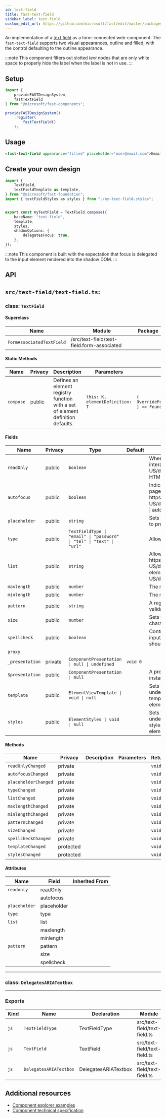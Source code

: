 ```yaml
---
id: text-field
title: fast-text-field
sidebar_label: text-field
custom_edit_url: https://github.com/microsoft/fast/edit/master/packages/web-components/fast-foundation/src/text-field/README.md
---
```


An implementation of a [text field](https://developer.mozilla.org/en-US/docs/Web/HTML/Element/Input/text) as a form-connected web-component. The `fast-text-field` supports two visual appearances, outline and filled, with the control defaulting to the outline appearance.

:::note
This component filters out slotted _text_ nodes that are only white space to properly hide the label when the label is not in use.
:::

## Setup

```ts
import {
    provideFASTDesignSystem,
    fastTextField
} from "@microsoft/fast-components";

provideFASTDesignSystem()
    .register(
        fastTextField()
    );
```

## Usage

```html live
<fast-text-field appearance="filled" placeholder="user@email.com">Email</fast-text-field>
```

## Create your own design

```ts
import {
    TextField,
    textFieldTemplate as template,
} from "@microsoft/fast-foundation";
import { textFieldStyles as styles } from "./my-text-field.styles";


export const myTextField = TextField.compose({
    baseName: "text-field",
    template,
    styles,
    shadowOptions: {
        delegatesFocus: true,
    },
});
```

:::note
This component is built with the expectation that focus is delegated to the input element rendered into the shadow DOM.
:::

## API

## `src/text-field/text-field.ts`:

### class: `TextField`

#### Superclass

| Name                      | Module                                     | Package |
| ------------------------- | ------------------------------------------ | ------- |
| `FormAssociatedTextField` | /src/text-field/text-field.form-associated |         |

#### Static Methods

| Name      | Privacy | Description                                                                     | Parameters                      | Return                                                                                                             | Inherited From    |
| --------- | ------- | ------------------------------------------------------------------------------- | ------------------------------- | ------------------------------------------------------------------------------------------------------------------ | ----------------- |
| `compose` | public  | Defines an element registry function with a set of element definition defaults. | `this: K, elementDefinition: T` | `(         overrideDefinition?: OverrideFoundationElementDefinition<T>     ) => FoundationElementRegistry<T, K>` | FoundationElement |

#### Fields

| Name            | Privacy | Type                                                                 | Default  | Description                                                                                                                                                                                                                       | Inherited From          |
| --------------- | ------- | -------------------------------------------------------------------- | -------- | --------------------------------------------------------------------------------------------------------------------------------------------------------------------------------------------------------------------------------- | ----------------------- |
| `readOnly`      | public  | `boolean`                                                            |          | When true, the control will be immutable by user interaction. See {@link https\://developer.mozilla.org/en-US/docs/Web/HTML/Attributes/readonly \| readonly HTML attribute} for more information.                                 |                         |
| `autofocus`     | public  | `boolean`                                                            |          | Indicates that this element should get focus after the page finishes loading. See {@link https\://developer.mozilla.org/en-US/docs/Web/HTML/Element/input#htmlattrdefautofocus \| autofocus HTML attribute} for more information. |                         |
| `placeholder`   | public  | `string`                                                             |          | Sets the placeholder value of the element, generally used to provide a hint to the user.                                                                                                                                          |                         |
| `type`          | public  | `TextFieldType \| "email" \| "password" \| "tel" \| "text" \| "url"` |          | Allows setting a type or mode of text.                                                                                                                                                                                            |                         |
| `list`          | public  | `string`                                                             |          | Allows associating a {@link https\://developer.mozilla.org/en-US/docs/Web/HTML/Element/datalist \| datalist} to the element by {@link https\://developer.mozilla.org/en-US/docs/Web/API/Element/id}.                              |                         |
| `maxlength`     | public  | `number`                                                             |          | The maximum number of characters a user can enter.                                                                                                                                                                                |                         |
| `minlength`     | public  | `number`                                                             |          | The minimum number of characters a user can enter.                                                                                                                                                                                |                         |
| `pattern`       | public  | `string`                                                             |          | A regular expression that the value must match to pass validation.                                                                                                                                                                |                         |
| `size`          | public  | `number`                                                             |          | Sets the width of the element to a specified number of characters.                                                                                                                                                                |                         |
| `spellcheck`    | public  | `boolean`                                                            |          | Controls whether or not to enable spell checking for the input field, or if the default spell checking configuration should be used.                                                                                              |                         |
| `proxy`         |         |                                                                      |          |                                                                                                                                                                                                                                   | FormAssociatedTextField |
| `_presentation` | private | `ComponentPresentation \| null \| undefined`                         | `void 0` |                                                                                                                                                                                                                                   | FoundationElement       |
| `$presentation` | public  | `ComponentPresentation \| null`                                      |          | A property which resolves the ComponentPresentation instance&#xD;&#xA;for the current component.                                                                                                                                  | FoundationElement       |
| `template`      | public  | `ElementViewTemplate \| void \| null`                                |          | Sets the template of the element instance. When undefined,&#xD;&#xA;the element will attempt to resolve the template from&#xD;&#xA;the associated presentation or custom element definition.                                      | FoundationElement       |
| `styles`        | public  | `ElementStyles \| void \| null`                                      |          | Sets the default styles for the element instance. When undefined,&#xD;&#xA;the element will attempt to resolve default styles from&#xD;&#xA;the associated presentation or custom element definition.                             | FoundationElement       |

#### Methods

| Name                 | Privacy   | Description | Parameters | Return | Inherited From    |
| -------------------- | --------- | ----------- | ---------- | ------ | ----------------- |
| `readOnlyChanged`    | private   |             |            | `void` |                   |
| `autofocusChanged`   | private   |             |            | `void` |                   |
| `placeholderChanged` | private   |             |            | `void` |                   |
| `typeChanged`        | private   |             |            | `void` |                   |
| `listChanged`        | private   |             |            | `void` |                   |
| `maxlengthChanged`   | private   |             |            | `void` |                   |
| `minlengthChanged`   | private   |             |            | `void` |                   |
| `patternChanged`     | private   |             |            | `void` |                   |
| `sizeChanged`        | private   |             |            | `void` |                   |
| `spellcheckChanged`  | private   |             |            | `void` |                   |
| `templateChanged`    | protected |             |            | `void` | FoundationElement |
| `stylesChanged`      | protected |             |            | `void` | FoundationElement |

#### Attributes

| Name          | Field       | Inherited From |
| ------------- | ----------- | -------------- |
| `readonly`    | readOnly    |                |
|               | autofocus   |                |
| `placeholder` | placeholder |                |
| `type`        | type        |                |
| `list`        | list        |                |
|               | maxlength   |                |
|               | minlength   |                |
| `pattern`     | pattern     |                |
|               | size        |                |
|               | spellcheck  |                |

<hr/>

### class: `DelegatesARIATextbox`

<hr/>

### Exports

| Kind | Name                   | Declaration          | Module                       | Package |
| ---- | ---------------------- | -------------------- | ---------------------------- | ------- |
| `js` | `TextFieldType`        | TextFieldType        | src/text-field/text-field.ts |         |
| `js` | `TextField`            | TextField            | src/text-field/text-field.ts |         |
| `js` | `DelegatesARIATextbox` | DelegatesARIATextbox | src/text-field/text-field.ts |         |


## Additional resources

* [Component explorer examples](https://explore.fast.design/components/fast-text-field)
* [Component technical specification](https://github.com/microsoft/fast/blob/master/packages/web-components/fast-foundation/src/text-field/text-field.spec.md)